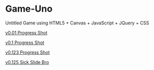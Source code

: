 # Game-Uno
Untitled Game using HTML5 + Canvas + JavaScript + JQuery + CSS

[v0.01 Progress Shot](https://i.gyazo.com/4b8120360135da13cdf81671b2d8f92f.gif)

[v0.1 Progress Shot](https://i.gyazo.com/0886bbc014ed506d24224b83615e3114.mp4)

[v0.123 Progress Shot](https://i.gyazo.com/393118da62aa66e5853438d0c2f0bd09.mp4)

[v0.125 Sick Slide Bro](https://i.gyazo.com/7e8667ca1b18b985e85aab5c4ed1aff5.mp4)
